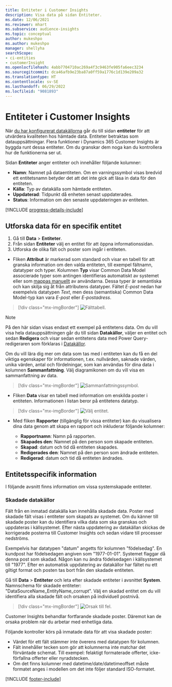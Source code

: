 ```yaml
---
title: Entiteter i Customer Insights
description: Visa data på sidan Entiteter.
ms.date: 12/06/2021
ms.reviewer: mhart
ms.subservice: audience-insights
ms.topic: conceptual
author: mukeshpo
ms.author: mukeshpo
manager: shellyha
searchScope:
- ci-entities
- customerInsight
ms.openlocfilehash: 4abb7704710ac269a4f3c9463fe905fa6eec3234
ms.sourcegitcommit: dca46afb9e23ba87a0ff59a1776c1d139e209a32
ms.translationtype: HT
ms.contentlocale: sv-SE
ms.lasthandoff: 06/29/2022
ms.locfileid: "9081893"
---
```

# <a name="entities-in-customer-insights"></a>Entiteter i Customer Insights

När [du har konfigurerat datakällorna](data-sources.md) går du till sidan **entiteter** för att utvärdera kvaliteten hos hämtade data. Entiteter betraktas som datauppsättningar. Flera funktioner i Dynamics 365 Customer Insights är byggda runt dessa entiteter. Om du granskar dem noga kan du kontrollera hur de funktionerna ser ut.

Sidan **Entiteter** anger entiteter och innehåller följande kolumner:

- **Namn**: Namnet på dataentiteten. Om en varningssymbol visas bredvid ett entitetsnamn betyder det att det inte gick att läsa in data för den entiteten.
- **Källa**: Typ av datakälla som hämtade entiteten.
- **Uppdaterad**: Tidpunkt då enheten senast uppdaterades.
- **Status**: Information om den senaste uppdateringen av entiteten.

[!INCLUDE [progress-details-include](includes/progress-details-pane.md)]

## <a name="explore-a-specific-entitys-data"></a>Utforska data för en specifik entitet

1. Gå till **Data** > **Entiteter**.
1. Från sidan **Entiteter** välj en entitet för att öppna informationssidan.  
1. Utforska de olika fält och poster som ingår i entiteten.

- Fliken **Attribut** är markerad som standard och visar en tabell för att granska information om den valda entiteten, till exempel fältnamn, datatyper och typer. Kolumnen **Typ** visar Common Data Model associerade typer som antingen identifieras automatiskt av systemet eller som [mappas manuellt](map-entities.md) av användarna. Dessa typer är semantiska och kan skilja sig åt från attributens datatyper. Fältet *E-post* nedan har exempelvis datatypen *Text*, men dess (semantiska) Common Data Model-typ kan vara *E-post* eller *E-postadress*.

> [!div class="mx-imgBorder"]
> ![Fälttabell.](media/data-manager-entities-fields.PNG "Fälttabell")

> [!NOTE]
> På den här sidan visas endast ett exempel på entitetens data. Om du vill visa hela datauppsättningen går du till sidan **Datakällor**, väljer en entitet och sedan **Redigera** och visar sedan entitetens data med Power Query-redigeraren som förklaras i [Datakällor](data-sources.md).

Om du vill lära dig mer om data som tas med i entiteten kan du få en del viktiga egenskaper för informationen, t.ex. nullvärden, saknade värden, unika värden, antal och fördelningar, som kan användas för dina data i kolumnen **Sammanfattning**. Välj diagramikonen om du vill visa en sammanfattning av data.

> [!div class="mx-imgBorder"]
> ![Sammanfattningssymbol.](media/data-manager-entities-summary.png "Datasammanfattningstabell")

- Fliken **Data** visar en tabell med information om enskilda poster i entiteten. Informationen i listan beror på entitetens datatyp.

> [!div class="mx-imgBorder"]
> ![Välj entitet.](media/data-manager-entities-data.png "Välj en entitet")

- Med fliken **Rapporter** (tillgänglig för vissa entiteter) kan du visualisera dina data genom att skapa en rapport och inkluderar följande kolumner:

  - **Rapportnamn**: Namn på rapporten.
  - **Skapades den**: Namnet på den person som skapade entiteten.
  - **Skapad**: datum och tid då entiteten skapades.
  - **Redigerades den**: Namnet på den person som ändrade entiteten.
  - **Redigerad**: datum och tid då entiteten ändrades. 

## <a name="entity-specific-information"></a>Entitetsspecifik information

I följande avsnitt finns information om vissa systemskapade entiteter.

### <a name="corrupted-data-sources"></a>Skadade datakällor

Fält från en inmatad datakälla kan innehålla skadade data. Poster med skadade fält visas i entiteter som skapats av systemet. Om du känner till skadade poster kan du identifiera vilka data som ska granskas och uppdateras i källsystemet. Efter nästa uppdatering av datakällan skickas de korrigerade posterna till Customer Insights och sedan vidare till processer nedströms. 

Exempelvis har datatypen &quot;datum&quot; angetts för kolumnen &quot;födelsedag&quot;. En kundpost har födelsedagen angiven som &quot;1977-01-01&quot;. Systemet flaggar då denna post som skadad. Någon kan nu ändra födelsedagen i källsystemet till &quot;1977&quot;. Efter en automatisk uppdatering av datakällor har fältet nu ett giltigt format och posten tas bort från den skadade entiteten. 

Gå till **Data** > **Entiteter** och leta efter skadade entiteter i avsnittet **System**. Namnschema för skadade entiteter: &quot;DataSourceName_EntityName_corrupt&quot;. Välj en skadad entitet om du vill identifiera alla skadade fält och orsaken på individuell postnivå.
> [!div class="mx-imgBorder"]
> ![Orsak till fel.](media/corruption-reason.png "Orsak till fel")

Customer Insights behandlar fortfarande skadade poster. Däremot kan de orsaka problem när du arbetar med enhetliga data.

Följande kontroller körs på inmatade data för att visa skadade poster: 

- Värdet för ett fält stämmer inte överens med datatypen för kolumnen.
- Fält innehåller tecken som gör att kolumnerna inte matchar det förväntade schemat. Till exempel: felaktigt formaterade offerter, icke-förfallna offerter eller nyradstecken.
- Om det finns kolumner med datetime/date/datetimeoffset måste formatet anges i modellen om det inte följer standard ISO-formatet.


[!INCLUDE [footer-include](includes/footer-banner.md)]
